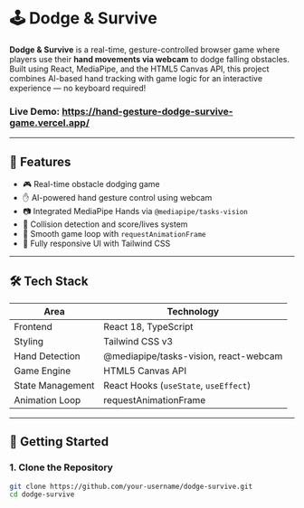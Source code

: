 # 🕹️ Dodge & Survive

**Dodge & Survive** is a real-time, gesture-controlled browser game where players use their **hand movements via webcam** to dodge falling obstacles. Built using React, MediaPipe, and the HTML5 Canvas API, this project combines AI-based hand tracking with game logic for an interactive experience — no keyboard required!
### Live Demo: https://hand-gesture-dodge-survive-game.vercel.app/
---

## 🎯 Features

- 🎮 Real-time obstacle dodging game
- ✋ AI-powered hand gesture control using webcam
- 📷 Integrated MediaPipe Hands via `@mediapipe/tasks-vision`
- 🧠 Collision detection and score/lives system
- 🔁 Smooth game loop with `requestAnimationFrame`
- 🎨 Fully responsive UI with Tailwind CSS

---

## 🛠️ Tech Stack

| Area              | Technology                             |
|-------------------|-----------------------------------------|
| Frontend          | React 18, TypeScript                    |
| Styling           | Tailwind CSS v3                         |
| Hand Detection    | @mediapipe/tasks-vision, react-webcam   |
| Game Engine       | HTML5 Canvas API                        |
| State Management  | React Hooks (`useState`, `useEffect`)   |
| Animation Loop    | requestAnimationFrame                   |

---

## 🚀 Getting Started

### 1. Clone the Repository

```bash
git clone https://github.com/your-username/dodge-survive.git
cd dodge-survive
